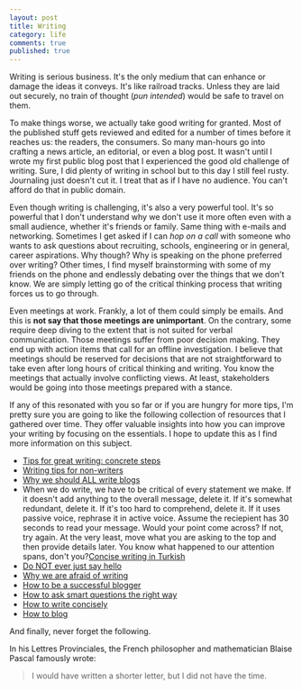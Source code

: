 ```yaml
---
layout: post
title: Writing
category: life
comments: true
published: true
---
```


Writing is serious business. It's the only medium that can enhance or damage the ideas it conveys. It's like railroad tracks. Unless they are laid out securely, no train of thought (*pun intended*) would be safe to travel on them.

To make things worse, we actually take good writing for granted. Most of the published stuff gets reviewed and edited for a number of times before it reaches us: the readers, the consumers. So many man-hours go into crafting a news article, an editorial, or even a blog post. It wasn't until I wrote my first public blog post that I experienced the good old challenge of writing. Sure, I did plenty of writing in school but to this day I still feel rusty. Journaling just doesn't cut it. I treat that as if I have no audience. You can't afford do that in public domain.

Even though writing is challenging, it's also a very powerful tool. It's so powerful that I don't understand why we don't use it more often even with a small audience, whether it's friends or family. Same thing with e-mails and networking. Sometimes I get asked if I can *hop on a call* with someone who wants to ask questions about recruiting, schools, engineering or in general, career aspirations. Why though? Why is speaking on the phone preferred over writing? Other times, I find myself brainstorming with some of my friends on the phone and endlessly debating over the things that we don't know. We are simply letting go of the critical thinking process that writing forces us to go through.

Even meetings at work. Frankly, a lot of them could simply be emails. And this is **not say that those meetings are unimportant**. On the contrary, some require deep diving to the extent that is not suited for verbal communication. Those meetings suffer from poor decision making. They end up with action items that call for an offline investigation. I believe that meetings should be reserved for decisions that are not straightforward to take even after long hours of critical thinking and writing. You know the meetings that actually involve conflicting views. At least, stakeholders would be going into those meetings prepared with a stance.

If any of this resonated with you so far or if you are hungry for more tips, I'm pretty sure you are going to like the following collection of resources that I gathered over time. They offer valuable insights into how you can improve your writing by focusing on the essentials. I hope to update this as I find more information on this subject.

- [Tips for great writing: concrete steps](http://web.archive.org/web/20050403185924/http://www.testing.com/cgi-bin/blog/2004/11/16)
- [Writing tips for non-writers](https://whatever.scalzi.com/2006/02/12/writing-tips-for-non-writers-who-dont-want-to-work-at-writing/)
- [Why we should ALL write blogs](https://sites.google.com/site/steveyegge2/you-should-write-blogs)
- When we do write, we have to be critical of every statement we make. If it doesn't add anything to the overall message, delete it. If it's somewhat redundant, delete it. If it's too hard to comprehend, delete it. If it uses passive voice, rephrase it in active voice. Assume the reciepient has 30 seconds to read your message. Would your point come across? If not, try again. At the very least, move what you are asking to the top and then provide details later. You know what happened to our attention spans, don't you?[Concise writing in Turkish](https://twitter.com/tamer_avci/status/1242528726350323713)
- [Do NOT ever just say hello](https://www.nohello.com/)
- [Why we are afraid of writing](https://blog.codinghorror.com/fear-of-writing/)
- [How to be a successful blogger](https://blog.codinghorror.com/how-to-achieve-ultimate-blog-success-in-one-easy-step/)
- [How to ask smart questions the right way](http://www.catb.org/esr/faqs/smart-questions.html)
- [How to write concisely](https://www.npr.org/sections/13.7/2014/02/03/270680304/this-could-have-been-shorter#:~:text=In%20his%20Lettres%20Provinciales%2C%20the,did%20not%20have%20the%20time.)
- [How to blog](https://blog.codinghorror.com/blogging-about-blogging/)


And finally, never forget the following. 

In his Lettres Provinciales, the French philosopher and mathematician Blaise Pascal famously wrote:

> I would have written a shorter letter, but I did not have the time.
